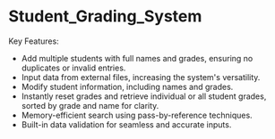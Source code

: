 # Student_Grading_System

Key Features:
- Add multiple students with full names and grades, ensuring no duplicates or invalid entries.
- Input data from external files, increasing the system's versatility.
- Modify student information, including names and grades.
- Instantly reset grades and retrieve individual or all student grades, sorted by grade and name for clarity.
- Memory-efficient search using pass-by-reference techniques.
- Built-in data validation for seamless and accurate inputs.
